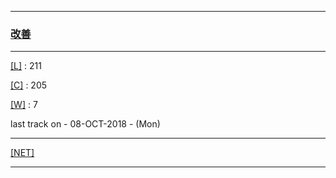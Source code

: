 
---

### [改善](https://en.wikipedia.org/wiki/Kaizen)

---

[[L]](https://github.com/ttltrk/ELSE/blob/master/LAN/ENG/LAN.MD) : 211

[[C]](https://github.com/ttltrk/PRG/blob/master/CODING.MD) : 205

[[W]](https://github.com/ttltrk/ELSE/blob/master/PWR/PWR.MD) : 7

last track on - 08-OCT-2018 - (Mon)

---

[[NET]](http://ttltrk.net/)

---
